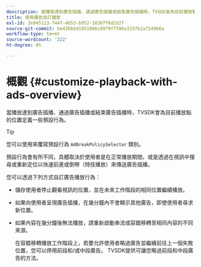 ```yaml
---
description: 當播放達到廣告插播、通過廣告插播或結束廣告插播時，TVSDK會為目前播放點的位置定義一些預設行為。
title: 使用廣告自訂播放
exl-id: 3e945113-f44f-4b53-b952-10307f8d2d2f
source-git-commit: be43bbbd1051886c8979ff590a3197b2a7249b6a
workflow-type: tm+mt
source-wordcount: '222'
ht-degree: 0%

---
```


# 概觀 {#customize-playback-with-ads-overview}

當播放達到廣告插播、通過廣告插播或結束廣告插播時，TVSDK會為目前播放點的位置定義一些預設行為。

>[!TIP]
>
>您可以使用來覆寫預設行為 `AdBreakPolicySelector` 類別。

預設行為會有所不同，具體取決於使用者是在正常播放期間，或是透過在視訊中搜尋或重新定位以快速前進或倒帶（特技播放）來傳送廣告插播。

您可以透過下列方式自訂廣告播放行為：

* 儲存使用者停止觀看視訊的位置，並在未來工作階段的相同位置繼續播放。
* 如果向使用者呈現廣告插播，在幾分鐘內不會顯示其他廣告，即使使用者尋求新位置。
* 如果內容在幾分鐘後無法播放，請重新啟動串流或容錯移轉至相同內容的不同來源。

   在容錯移轉播放工作階段上，若要允許使用者略過廣告並繼續前往上一個失敗位置，您可以停用前段和/或中段廣告。 TVSDK提供可讓您略過前段和中段廣告的方法。
